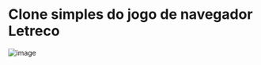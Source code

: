 # Clone simples do jogo de navegador Letreco

![image](https://github.com/user-attachments/assets/e73fce2a-32ab-4c31-8071-36d18e2e0cac)
